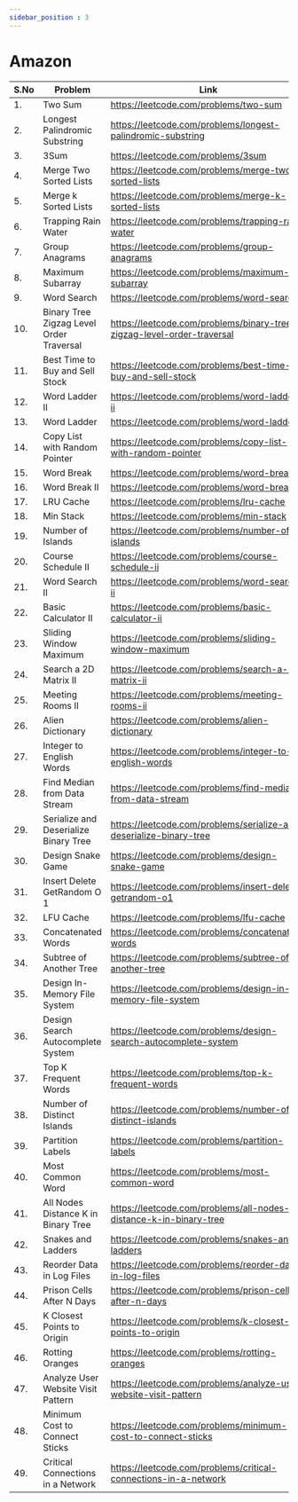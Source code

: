 ```yaml
---
sidebar_position : 3
---
```


# Amazon


| S.No      | Problem | Link | Solution |
| ----------- | ----------- | ----------- | ----------- |
| 1.| Two Sum       | https://leetcode.com/problems/two-sum| [Click](/docs/codes/twosum) | 
| 2.| Longest Palindromic Substring | https://leetcode.com/problems/longest-palindromic-substring |
|3.| 3Sum | https://leetcode.com/problems/3sum |
|4.| Merge Two Sorted Lists | https://leetcode.com/problems/merge-two-sorted-lists |
|5.| Merge k Sorted Lists | https://leetcode.com/problems/merge-k-sorted-lists |
|6.| Trapping Rain Water|  https://leetcode.com/problems/trapping-rain-water |
|7.| Group Anagrams | https://leetcode.com/problems/group-anagrams |
|8.| Maximum Subarray | https://leetcode.com/problems/maximum-subarray |
|9.| Word Search | https://leetcode.com/problems/word-search |
|10.| Binary Tree Zigzag Level Order Traversal | https://leetcode.com/problems/binary-tree-zigzag-level-order-traversal |
|11.| Best Time to Buy and Sell Stock | https://leetcode.com/problems/best-time-to-buy-and-sell-stock |
|12.| Word Ladder II   | https://leetcode.com/problems/word-ladder-ii |
|13.| Word Ladder   | https://leetcode.com/problems/word-ladder |
|14.|Copy List with Random Pointer   | https://leetcode.com/problems/copy-list-with-random-pointer |
|15.|Word Break   | https://leetcode.com/problems/word-break  |
|16.|Word Break II   | https://leetcode.com/problems/word-break-ii 
17.|LRU Cache   | https://leetcode.com/problems/lru-cache 
18.|Min Stack   | https://leetcode.com/problems/min-stack 
19.|Number of Islands   | https://leetcode.com/problems/number-of-islands 
20.|Course Schedule II   | https://leetcode.com/problems/course-schedule-ii 
21.|Word Search II   | https://leetcode.com/problems/word-search-ii 
22.|Basic Calculator II   | https://leetcode.com/problems/basic-calculator-ii 
23.|Sliding Window Maximum   | https://leetcode.com/problems/sliding-window-maximum 
24.|Search a 2D Matrix II   | https://leetcode.com/problems/search-a-2d-matrix-ii 
25.|Meeting Rooms II   | https://leetcode.com/problems/meeting-rooms-ii 
26.|Alien Dictionary   | https://leetcode.com/problems/alien-dictionary 
27.|Integer to English Words   | https://leetcode.com/problems/integer-to-english-words 
28.|Find Median from Data Stream   | https://leetcode.com/problems/find-median-from-data-stream 
29.|Serialize and Deserialize Binary Tree   | https://leetcode.com/problems/serialize-and-deserialize-binary-tree 
30.|Design Snake Game   | https://leetcode.com/problems/design-snake-game                                             
31.|Insert Delete GetRandom O 1    | https://leetcode.com/problems/insert-delete-getrandom-o1 
32.|LFU Cache   | https://leetcode.com/problems/lfu-cache 
33.|Concatenated Words   | https://leetcode.com/problems/concatenated-words 
34.|Subtree of Another Tree   | https://leetcode.com/problems/subtree-of-another-tree 
35.|Design In-Memory File System   | https://leetcode.com/problems/design-in-memory-file-system 
36.|Design Search Autocomplete System   | https://leetcode.com/problems/design-search-autocomplete-system 
37.|Top K Frequent Words   | https://leetcode.com/problems/top-k-frequent-words 
38.|Number of Distinct Islands   | https://leetcode.com/problems/number-of-distinct-islands 
39.|Partition Labels   | https://leetcode.com/problems/partition-labels 
40.|Most Common Word   | https://leetcode.com/problems/most-common-word 
41.|All Nodes Distance K in Binary Tree   | https://leetcode.com/problems/all-nodes-distance-k-in-binary-tree 
42.|Snakes and Ladders   | https://leetcode.com/problems/snakes-and-ladders 
43.|Reorder Data in Log Files   | https://leetcode.com/problems/reorder-data-in-log-files 
44.|Prison Cells After N Days   | https://leetcode.com/problems/prison-cells-after-n-days 
45.|K Closest Points to Origin   | https://leetcode.com/problems/k-closest-points-to-origin 
46.|Rotting Oranges   | https://leetcode.com/problems/rotting-oranges 
47.|Analyze User Website Visit Pattern   | https://leetcode.com/problems/analyze-user-website-visit-pattern 
48.|Minimum Cost to Connect Sticks   | https://leetcode.com/problems/minimum-cost-to-connect-sticks 
49.|Critical Connections in a Network   | https://leetcode.com/problems/critical-connections-in-a-network 

